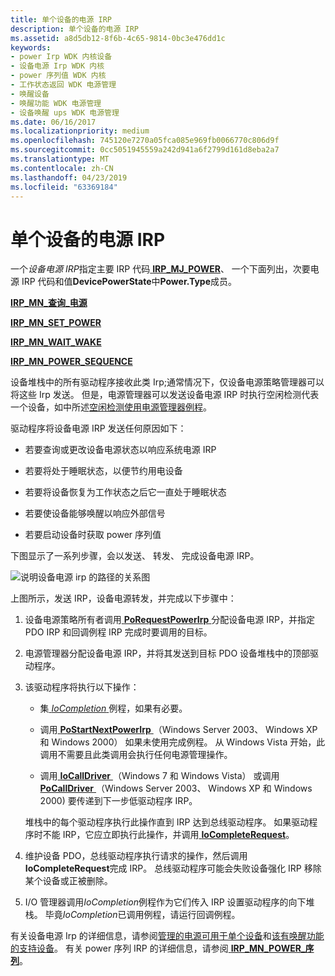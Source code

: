 ```yaml
---
title: 单个设备的电源 IRP
description: 单个设备的电源 IRP
ms.assetid: a8d5db12-8f6b-4c65-9814-0bc3e476dd1c
keywords:
- power Irp WDK 内核设备
- 设备电源 Irp WDK 内核
- power 序列值 WDK 内核
- 工作状态返回 WDK 电源管理
- 唤醒设备
- 唤醒功能 WDK 电源管理
- 设备唤醒 ups WDK 电源管理
ms.date: 06/16/2017
ms.localizationpriority: medium
ms.openlocfilehash: 745120e7270a05fca085e969fb0066770c806d9f
ms.sourcegitcommit: 0cc5051945559a242d941a6f2799d161d8eba2a7
ms.translationtype: MT
ms.contentlocale: zh-CN
ms.lasthandoff: 04/23/2019
ms.locfileid: "63369184"
---
```

# <a name="power-irps-for-individual-devices"></a>单个设备的电源 IRP





一个*设备电源 IRP*指定主要 IRP 代码[ **IRP\_MJ\_POWER**](https://msdn.microsoft.com/library/windows/hardware/ff550784)、 一个下面列出，次要电源 IRP 代码和值**DevicePowerState**中**Power.Type**成员。

[**IRP\_MN\_查询\_电源**](https://msdn.microsoft.com/library/windows/hardware/ff551699)

[**IRP\_MN\_SET\_POWER**](https://msdn.microsoft.com/library/windows/hardware/ff551744)

[**IRP\_MN\_WAIT\_WAKE**](https://msdn.microsoft.com/library/windows/hardware/ff551766)

[**IRP\_MN\_POWER\_SEQUENCE**](https://msdn.microsoft.com/library/windows/hardware/ff551644)

设备堆栈中的所有驱动程序接收此类 Irp;通常情况下，仅设备电源策略管理器可以将这些 Irp 发送。 但是，电源管理器可以发送设备电源 IRP 时执行空闲检测代表一个设备，如中所述[空闲检测使用电源管理器例程](using-power-manager-routines-for-idle-detection.md)。

驱动程序将设备电源 IRP 发送任何原因如下：

-   若要查询或更改设备电源状态以响应系统电源 IRP

-   若要将处于睡眠状态，以便节约用电设备

-   若要将设备恢复为工作状态之后它一直处于睡眠状态

-   若要使设备能够唤醒以响应外部信号

-   若要启动设备时获取 power 序列值

下图显示了一系列步骤，会以发送、 转发、 完成设备电源 IRP。

![说明设备电源 irp 的路径的关系图](images/devpoirp.png)

上图所示，发送 IRP，设备电源转发，并完成以下步骤中：

1.  设备电源策略所有者调用[ **PoRequestPowerIrp** ](https://msdn.microsoft.com/library/windows/hardware/ff559734)分配设备电源 IRP，并指定 PDO IRP 和回调例程 IRP 完成时要调用的目标。

2.  电源管理器分配设备电源 IRP，并将其发送到目标 PDO 设备堆栈中的顶部驱动程序。

3.  该驱动程序将执行以下操作：

    -   集[ *IoCompletion* ](https://msdn.microsoft.com/library/windows/hardware/ff548354)例程，如果有必要。

    -   调用[ **PoStartNextPowerIrp** ](https://msdn.microsoft.com/library/windows/hardware/ff559776) （Windows Server 2003、 Windows XP 和 Windows 2000） 如果未使用完成例程。 从 Windows Vista 开始，此调用不需要且此类调用会执行任何电源管理操作。

    -   调用[ **IoCallDriver** ](https://msdn.microsoft.com/library/windows/hardware/ff548336) （Windows 7 和 Windows Vista） 或调用[ **PoCallDriver** ](https://msdn.microsoft.com/library/windows/hardware/ff559654) （Windows Server 2003、 Windows XP 和 Windows 2000) 要传递到下一步低驱动程序 IRP。

    堆栈中的每个驱动程序执行此操作直到 IRP 达到总线驱动程序。 如果驱动程序时不能 IRP，它应立即执行此操作，并调用[ **IoCompleteRequest**](https://msdn.microsoft.com/library/windows/hardware/ff548343)。

4.  维护设备 PDO，总线驱动程序执行请求的操作，然后调用**IoCompleteRequest**完成 IRP。 总线驱动程序可能会失败设备强化 IRP 移除某个设备或正被删除。

5.  I/O 管理器调用*IoCompletion*例程作为它们传入 IRP 设置驱动程序的向下堆栈。 毕竟*IoCompletion*已调用例程，请运行回调例程。

有关设备电源 Irp 的详细信息，请参阅[管理的电源可用于单个设备](managing-power-for-individual-devices.md)和[该有唤醒功能的支持设备](supporting-devices-that-have-wake-up-capabilities.md)。 有关 power 序列 IRP 的详细信息，请参阅[ **IRP\_MN\_POWER\_序列**](https://msdn.microsoft.com/library/windows/hardware/ff551644)。

 

 




